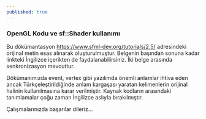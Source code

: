 ```yaml
---
published: true
---
```

### OpenGL Kodu ve sf::Shader kullanımı

Bu dökümantasyon https://www.sfml-dev.org/tutorials/2.5/ adresindeki orijinal metin esas alınarak oluşturulmuştur. Belgenin başından sonuna kadar linkteki İngilizce içerikten de faydalanabilirsiniz. İki belge arasında senkronizasyon mevcuttur. 

Dökümanımızda event, vertex gibi yazılımda önemli anlamlar ihtiva eden ancak Türkçeleştirildiğinde anlam kargaşası yaratan kelimenlerin orijinal halinin kullanılmasına karar verilmiştir. 
Kaynak kodların arasındaki tanımlamalar çoğu zaman İngilizce aslıyla bırakılmıştır. 

Çalışmalarınızda başarılar dileriz...

